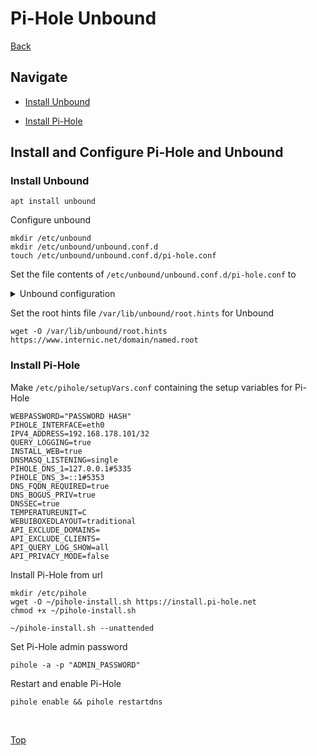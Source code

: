 # **Pi-Hole Unbound**

[Back](./README.md)

## **Navigate**

- [Install Unbound](#install-unbound)

- [Install Pi-Hole](#install-pi-hole)

## Install and Configure Pi-Hole and Unbound

### **Install Unbound**

```(shell)
apt install unbound
```

Configure unbound

```(shell)
mkdir /etc/unbound
mkdir /etc/unbound/unbound.conf.d
touch /etc/unbound/unbound.conf.d/pi-hole.conf
```

Set the file contents of ```/etc/unbound/unbound.conf.d/pi-hole.conf``` to

<details>
  <summary>Unbound configuration</summary>

```(shell)
server:
    # If no logfile is specified, syslog is used
    # logfile: "/var/log/unbound/unbound.log"
    verbosity: 0

    interface: 127.0.0.1
    port: 5335
    do-ip4: yes
    do-udp: yes
    do-tcp: yes

    # May be set to yes if you have IPv6 connectivity
    do-ip6: yes

    # You want to leave this to no unless you have *native* IPv6. With 6to4 and
    # Terredo tunnels your web browser should favor IPv4 for the same reasons
    prefer-ip6: no

    # Use this only when you downloaded the list of primary root servers!
    # If you use the default dns-root-data package, unbound will find it automatically
    #root-hints: "/var/lib/unbound/root.hints"

    # Trust glue only if it is within the server's authority
    harden-glue: yes

    # Require DNSSEC data for trust-anchored zones, if such data is absent, the zone becomes BOGUS
    harden-dnssec-stripped: yes

    # Don't use Capitalization randomization as it known to cause DNSSEC issues sometimes
    # see https://discourse.pi-hole.net/t/unbound-stubby-or-dnscrypt-proxy/9378 for further details
    use-caps-for-id: no

    # Reduce EDNS reassembly buffer size.
    # IP fragmentation is unreliable on the Internet today, and can cause
    # transmission failures when large DNS messages are sent via UDP. Even
    # when fragmentation does work, it may not be secure; it is theoretically
    # possible to spoof parts of a fragmented DNS message, without easy
    # detection at the receiving end. Recently, there was an excellent study
    # >>> Defragmenting DNS - Determining the optimal maximum UDP response size for DNS <<<
    # by Axel Koolhaas, and Tjeerd Slokker (https://indico.dns-oarc.net/event/36/contributions/776/)
    # in collaboration with NLnet Labs explored DNS using real world data from the
    # the RIPE Atlas probes and the researchers suggested different values for
    # IPv4 and IPv6 and in different scenarios. They advise that servers should
    # be configured to limit DNS messages sent over UDP to a size that will not
    # trigger fragmentation on typical network links. DNS servers can switch
    # from UDP to TCP when a DNS response is too big to fit in this limited
    # buffer size. This value has also been suggested in DNS Flag Day 2020.
    edns-buffer-size: 1232

    # Perform prefetching of close to expired message cache entries
    # This only applies to domains that have been frequently queried
    prefetch: yes

    # One thread should be sufficient, can be increased on beefy machines. In reality for most users running on small networks or on a single machine, it should be unnecessary to seek performance enhancement by increasing num-threads above 1.
    num-threads: 1

    # Ensure kernel buffer is large enough to not lose messages in traffic spikes
    so-rcvbuf: 1m

    # Ensure privacy of local IP ranges
    private-address: 192.168.0.0/16
    private-address: 169.254.0.0/16
    private-address: 172.16.0.0/12
    private-address: 10.0.0.0/8
    private-address: fd00::/8
    private-address: fe80::/10

```

</details>

Set the root hints file ```/var/lib/unbound/root.hints``` for Unbound

```(shell)
wget -O /var/lib/unbound/root.hints https://www.internic.net/domain/named.root
```

### **Install Pi-Hole**

Make ```/etc/pihole/setupVars.conf``` containing the setup variables for Pi-Hole

```(shell)
WEBPASSWORD="PASSWORD HASH"
PIHOLE_INTERFACE=eth0
IPV4_ADDRESS=192.168.178.101/32
QUERY_LOGGING=true
INSTALL_WEB=true
DNSMASQ_LISTENING=single
PIHOLE_DNS_1=127.0.0.1#5335
PIHOLE_DNS_3=::1#5353
DNS_FQDN_REQUIRED=true
DNS_BOGUS_PRIV=true
DNSSEC=true
TEMPERATUREUNIT=C
WEBUIBOXEDLAYOUT=traditional
API_EXCLUDE_DOMAINS=
API_EXCLUDE_CLIENTS=
API_QUERY_LOG_SHOW=all
API_PRIVACY_MODE=false
```

Install Pi-Hole from url

```(shell)
mkdir /etc/pihole
wget -O ~/pihole-install.sh https://install.pi-hole.net
chmod +x ~/pihole-install.sh

~/pihole-install.sh --unattended
```

Set Pi-Hole admin password

```(shell)
pihole -a -p "ADMIN_PASSWORD"
```

Restart and enable Pi-Hole

```(shell)
pihole enable && pihole restartdns
```

</br>

[Top](#pi-hole-unbound)
